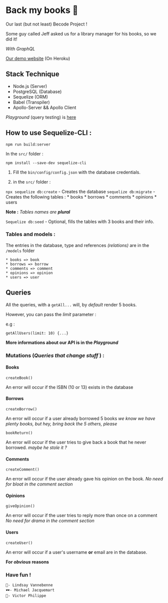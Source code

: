 



# Back my books 📓

Our last (but not least) Becode Project !

Some guy called Jeff asked us for a library manager for his books, so we did it!

*With GraphQL* 

[Our demo website](https://back-my-books-project.herokuapp.com/)
(On Heroku)
## Stack Technique 

* Node.js (Server)
* PostgreSQL (Database)
* Sequelize (ORM)
* Babel (Transpiler)
* Apollo-Server && Apollo Client

 *Playground* (query testing) is [here](https://back-my-books-project.herokuapp.com/explore)

## How to use Sequelize-CLI : 
`npm run build:server`

In the  `src/` folder : 

`npm install --save-dev sequelize-cli`



1. Fill the `bin/config/config.json` with the database credentials.

2. in the `src/` folder : 

`npx sequelize db:create`  - Creates the database
`sequelize db:migrate` -  Creates the following tables : 
    * books
    * borrows
    * comments
    * opinions
    * users
    
**Note :**  *Tables names are **plural***

`Sequelize db:seed` -  Optional, fills the tables with 3 books and their info. 



### Tables and models : 

The entries in the database, type and references *(relations)* are in the  `/models` folder

    * books => book
    * borrows => borrow
    * comments => comment
    * opinions => opinion
    * users => user

## Queries

All the queries, with a `getAll...` will, by *default* render 5 books.

However, you can pass the _limit_ parameter : 

e.g : 

    getAllUsers(limit: 10) {...}

**More informations about our API is in the *Playground***
 
### Mutations (*Queries that change stuff* ) : 

#### Books

    createBook()

An error will occur if the ISBN (10 or 13) exists in the database

#### Borrows

    createBorrow()

An error will occur if a user already borrowed 5 books
*we know we have plenty books, but hey, bring back the 5 others, please*

    bookReturn()

An error will occur if the user tries to give back a book that he never borrowed. 
*maybe he stole it ?*

#### Comments

    createComment()

An error will occur if the user already gave his opinion on the book. 
*No need for bloat in the comment section* 

#### Opinions

    giveOpinion()

An error will occur if the user tries to reply more than once on a comment 
*No need for drama in the comment section* 

#### Users

    createUser()

An error will occur if a user's username **or** email are in the database. 

**For _obvious_ reasons**  

### Have fun !

``` 
🦄- Lindsay Vannebenne
🕶- Michael Jacquemart
🔭- Victor Philippe
```


